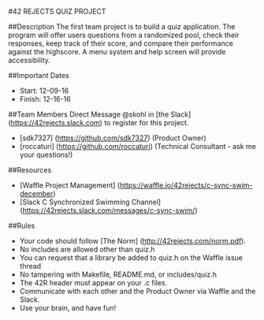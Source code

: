 #42 REJECTS QUIZ PROJECT

##Description
The first team project is to build a quiz application. The program will offer users questions from a randomized pool, check their responses, keep track of their score, and compare their performance against the highscore. A menu system and help screen will provide accessibility.

##Important Dates
* Start: 12-09-16
* Finish: 12-16-16

##Team Members
Direct Message @skohl in [the Slack] (https://42rejects.slack.com) to register for this project.
* [sdk7327] (https://github.com/sdk7327) (Product Owner)
* [roccaturi] (https://github.com/roccaturi) (Technical Consultant - ask me your questions!)

##Resources
* [Waffle Project Management] (https://waffle.io/42rejects/c-sync-swim-december)
* [Slack C Synchronized Swimming Channel] (https://42rejects.slack.com/messages/c-sync-swim/)

##Rules
* Your code should follow [The Norm] (http://42rejects.com/norm.pdf).
* No includes are allowed other than quiz.h
* You can request that a library be added to quiz.h on the Waffle issue thread
* No tampering with Makefile, README.md, or includes/quiz.h
* The 42R header must appear on your .c files.
* Communicate with each other and the Product Owner via Waffle and the Slack.
* Use your brain, and have fun!
